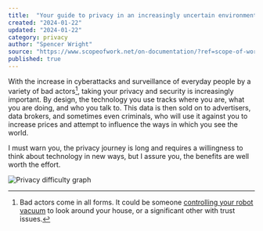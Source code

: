 ```yaml
---
title:  "Your guide to privacy in an increasingly uncertain environment"
created: "2024-01-22"
updated: "2024-01-22"
category: privacy
author: "Spencer Wright"
source: "https://www.scopeofwork.net/on-documentation/?ref=scope-of-work-newsletter"
published: true
---
```

With the increase in cyberattacks and surveillance of everyday people by a variety of bad actors[^1], taking your privacy and security is increasingly important. By design, the technology you use tracks where you are, what you are doing, and who you talk to. This data is then sold on to advertisers, data brokers, and sometimes even criminals, who will use it against you to increase prices and attempt to influence the ways in which you see the world.

I must warn you, the privacy journey is long and requires a willingness to think about technology in new ways, but I assure you, the benefits are well worth the effort.

![Privacy difficulty graph](/images/privacy-difficulty-graph.svg)

[^1]: Bad actors come in all forms. It could be someone [controlling your robot vacuum](https://wgntv.com/news/hacked-robo-vacuums-chase-owners-yell-slurs-reports/) to look around your house, or a significant other with trust issues.
